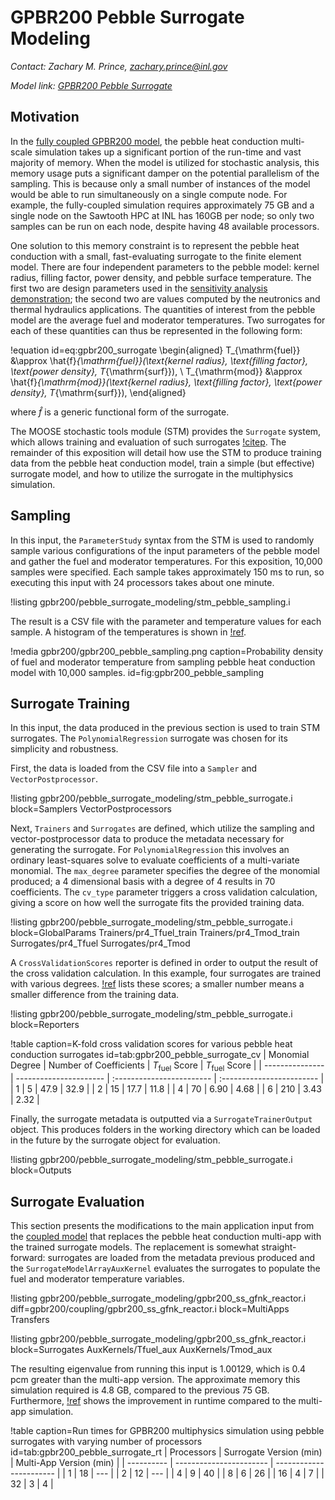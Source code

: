 # GPBR200 Pebble Surrogate Modeling

*Contact: Zachary M. Prince, zachary.prince@inl.gov*

*Model link: [GPBR200 Pebble Surrogate](https://github.com/idaholab/virtual_test_bed/tree/main/htgr/gpbr200/pebble_surrogate_modeling)*

## Motivation

In the [fully coupled GPBR200 model](gpbr200/coupling.md), the pebble heat
conduction multi-scale simulation takes up a significant portion of the run-time
and vast majority of memory. When the model is utilized for stochastic analysis,
this memory usage puts a significant damper on the potential parallelism of the
sampling. This is because only a small number of instances of the model would be
able to run simultaneously on a single compute node. For example, the
fully-coupled simulation requires approximately 75 GB and a single node on the
Sawtooth HPC at INL has 160GB per node; so only two samples can be run on each
node, despite having 48 available processors.

One solution to this memory constraint is to represent the pebble heat
conduction with a small, fast-evaluating surrogate to the finite element model.
There are four independent parameters to the pebble model: kernel radius,
filling factor, power density, and pebble surface temperature. The first two are
design parameters used in the
[sensitivity analysis demonstration](gpbr200/sensitivity_analysis.md); the second
two are values computed by the neutronics and thermal hydraulics applications.
The quantities of interest from the pebble model are the average fuel and
moderator temperatures. Two surrogates for each of these quantities can thus be
represented in the following form:

!equation id=eq:gpbr200_surrogate
\begin{aligned}
T_{\mathrm{fuel}} &\approx \hat{f}_{\mathrm{fuel}}(\text{kernel radius}, \text{filling factor}, \text{power density}, T_{\mathrm{surf}}), \\
T_{\mathrm{mod}} &\approx \hat{f}_{\mathrm{mod}}(\text{kernel radius}, \text{filling factor}, \text{power density}, T_{\mathrm{surf}}),
\end{aligned}

where $\hat{f}$ is a generic functional form of the surrogate.

The MOOSE stochastic tools module (STM) provides the `Surrogate` system, which
allows training and evaluation of such surrogates [!citep](Slaughter2023). The remainder of this
exposition will detail how use the STM to produce training data from the pebble
heat conduction model, train a simple (but effective) surrogate model, and how
to utilize the surrogate in the multiphysics simulation.

## Sampling

In this input, the `ParameterStudy` syntax from the STM is used to randomly
sample various configurations of the input parameters of the pebble model and
gather the fuel and moderator temperatures. For this exposition, 10,000 samples
were specified. Each sample takes approximately 150 ms to run, so executing this
input with 24 processors takes about one minute.

!listing gpbr200/pebble_surrogate_modeling/stm_pebble_sampling.i

The result is a CSV file with the parameter and temperature values for each
sample. A histogram of the temperatures is shown in [!ref](fig:gpbr200_pebble_sampling).

!media gpbr200/gpbr200_pebble_sampling.png
    caption=Probability density of fuel and moderator temperature from sampling
            pebble heat conduction model with 10,000 samples.
    id=fig:gpbr200_pebble_sampling

## Surrogate Training

In this input, the data produced in the previous section is used to train STM
surrogates. The `PolynomialRegression` surrogate was chosen for its simplicity
and robustness.

First, the data is loaded from the CSV file into a `Sampler` and
`VectorPostprocessor`.

!listing gpbr200/pebble_surrogate_modeling/stm_pebble_surrogate.i
    block=Samplers VectorPostprocessors

Next, `Trainers` and `Surrogates` are defined, which utilize the sampling and
vector-postprocessor data to produce the metadata necessary for generating the
surrogate. For `PolynomialRegression` this involves an ordinary least-squares
solve to evaluate coefficients of a multi-variate monomial. The `max_degree`
parameter specifies the degree of the monomial produced; a 4 dimensional basis
with a degree of 4 results in 70 coefficients. The `cv_type` parameter triggers
a cross validation calculation, giving a score on how well the surrogate fits
the provided training data.

!listing gpbr200/pebble_surrogate_modeling/stm_pebble_surrogate.i
    block=GlobalParams
          Trainers/pr4_Tfuel_train
          Trainers/pr4_Tmod_train
          Surrogates/pr4_Tfuel
          Surrogates/pr4_Tmod

A `CrossValidationScores` reporter is defined in order to output the result of
the cross validation calculation. In this example, four surrogates are trained
with various degrees. [!ref](tab:gpbr200_pebble_surrogate_cv) lists these
scores; a smaller number means a smaller difference from the training data.

!listing gpbr200/pebble_surrogate_modeling/stm_pebble_surrogate.i
    block=Reporters

!table caption=K-fold cross validation scores for various pebble heat conduction surrogates id=tab:gpbr200_pebble_surrogate_cv
| Monomial Degree | Number of Coefficients | $T_{\mathrm{fuel}}$ Score | $T_{\mathrm{fuel}}$ Score |
| --------------- | ---------------------- | :------------------------ | :------------------------ |
| 1               | 5                      | 47.9                      | 32.9                      |
| 2               | 15                     | 17.7                      | 11.8                      |
| 4               | 70                     | 6.90                      | 4.68                      |
| 6               | 210                    | 3.43                      | 2.32                      |

Finally, the surrogate metadata is outputted via a `SurrogateTrainerOutput` object. This produces folders in the working directory which can be loaded in the future by the surrogate object for evaluation.

!listing gpbr200/pebble_surrogate_modeling/stm_pebble_surrogate.i
    block=Outputs

## Surrogate Evaluation

This section presents the modifications to the main application input from the [coupled model](gpbr200/coupling.md) that replaces the pebble heat conduction multi-app with the trained surrogate models. The replacement is somewhat straight-forward: surrogates are loaded from the metadata previous produced and the `SurrogateModelArrayAuxKernel` evaluates the surrogates to populate the fuel and moderator temperature variables.

!listing gpbr200/pebble_surrogate_modeling/gpbr200_ss_gfnk_reactor.i
    diff=gpbr200/coupling/gpbr200_ss_gfnk_reactor.i
    block=MultiApps Transfers

!listing gpbr200/pebble_surrogate_modeling/gpbr200_ss_gfnk_reactor.i
    block=Surrogates AuxKernels/Tfuel_aux AuxKernels/Tmod_aux

The resulting eigenvalue from running this input is 1.00129, which is 0.4 pcm greater than the multi-app version. The approximate memory this simulation required is 4.8 GB, compared to the previous 75 GB. Furthermore, [!ref](tab:gpbr200_pebble_surrogate_rt) shows the improvement in runtime compared to the multi-app simulation.

!table caption=Run times for GPBR200 multiphysics simulation using pebble surrogates with varying number of processors id=tab:gpbr200_pebble_surrogate_rt
| Processors | Surrogate Version (min) | Multi-App Version (min) |
| ---------- | ----------------------- | ----------------------- |
| 1          | 18                      | ---                     |
| 2          | 12                      | ---                     |
| 4          | 9                       | 40                      |
| 8          | 6                       | 26                      |
| 16         | 4                       | 7                       |
| 32         | 3                       | 4                       |


